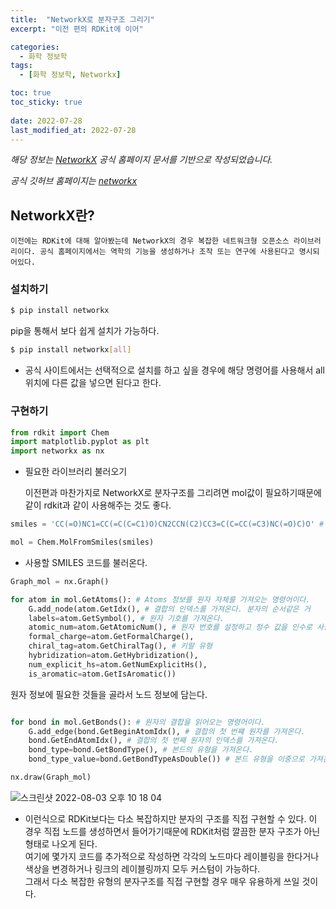 ```yaml
---
title:  "NetworkX로 분자구조 그리기"
excerpt: "이전 편의 RDKit에 이어"

categories:
  - 화학 정보학
tags:
  - [화학 정보학, Networkx]

toc: true
toc_sticky: true
 
date: 2022-07-28
last_modified_at: 2022-07-28
---
```


*해당 정보는 [NetworkX]('https://networkx.org/') 공식 홈페이지 문서를 기반으로 작성되었습니다.*

*공식 깃허브 홈페이지는 [networkx]('https://github.com/networkx/networkx')*

## NetworkX란?

    이전에는 RDKit에 대해 알아봤는데 NetworkX의 경우 복잡한 네트워크형 오픈소스 라이브러리이다. 공식 홈페이지에서는 역학의 기능을 생성하거나 조작 또는 연구에 사용된다고 명시되어있다.

### 설치하기

```bash
$ pip install networkx
```
pip을 통해서 보다 쉽게 설치가 가능하다.

```bash
$ pip install networkx[all]
```
- 공식 사이트에서는 선택적으로 설치를 하고 싶을 경우에 해당 명령어를 사용해서 all 위치에 다른 값을 넣으면 된다고 한다.

### 구현하기
```python
from rdkit import Chem
import matplotlib.pyplot as plt
import networkx as nx
```

- 필요한 라이브러리 불러오기
    
    이전편과 마찬가지로 NetworkX로 분자구조를 그리려면 mol값이 필요하기때문에 같이 rdkit과 같이 사용해주는 것도 좋다.

```python
smiles = 'CC(=O)NC1=CC(=C(C=C1)O)CN2CCN(C2)CC3=C(C=CC(=C3)NC(=O)C)O' # 아세트아미노펜의 SMILES 코드

mol = Chem.MolFromSmiles(smiles)
```
- 사용할 SMILES 코드를 불러온다.

```python
Graph_mol = nx.Graph()

for atom in mol.GetAtoms(): # Atoms 정보를 원자 자체를 가져오는 명령어이다.
    G.add_node(atom.GetIdx(), # 결합의 인덱스를 가져온다. 분자의 순서같은 거
    labels=atom.GetSymbol(), # 원자 기호를 가져온다.
    atomic_num=atom.GetAtomicNum(), # 원자 번호를 설정하고 정수 값을 인수로 사용한다.
    formal_charge=atom.GetFormalCharge(),
    chiral_tag=atom.GetChiralTag(), # 키랄 유형
    hybridization=atom.GetHybridization(),
    num_explicit_hs=atom.GetNumExplicitHs(),
    is_aromatic=atom.GetIsAromatic())
```
원자 정보에 필요한 것들을 골라서 노드 정보에 담는다.

```python

for bond in mol.GetBonds(): # 원자의 결합을 읽어오는 명령어이다.
    G.add_edge(bond.GetBeginAtomIdx(), # 결합의 첫 번쨰 원자를 가져온다.
    bond.GetEndAtomIdx(), # 결합의 첫 번째 원자의 인덱스를 가져온다.
    bond_type=bond.GetBondType(), # 본드의 유형을 가져온다.
    bond_type_value=bond.GetBondTypeAsDouble()) # 본드 유형을 이중으로 가져온다. 
```

```python
nx.draw(Graph_mol)
```

![스크린샷 2022-08-03 오후 10 18 04](https://user-images.githubusercontent.com/75519839/182617609-b8fb9d5e-c95e-48d2-bd37-94ecec4dfd94.png)

- 이런식으로 RDKit보다는 다소 복잡하지만 분자의 구조를 직접 구현할 수 있다.
    이 경우 직접 노드를 생성하면서 들어가기때문에 RDKit처럼 깔끔한 분자 구조가 아닌 형태로 나오게 된다.<br>
    여기에 몇가지 코드를 추가적으로 작성하면 각각의 노드마다 레이블링을 한다거나 색상을 변경하거나 링크의 레이블링까지 모두 커스텀이 가능하다.<br>
    그래서 다소 복잡한 유형의 분자구조를 직접 구현할 경우 매우 유용하게 쓰일 것이다.
